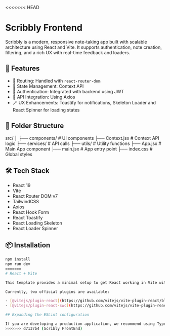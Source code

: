 <<<<<<< HEAD
# Scribbly Frontend

Scribbly is a modern, responsive note-taking app built with scalable architecture using React and Vite. It supports authentication, note creation, filtering, and a rich UX with real-time feedback and loaders.

## 🚀 Features

- 🧭 Routing: Handled with `react-router-dom`  
- 🧠 State Management: Context API  
- 🔐 Authentication: Integrated with backend using JWT  
- 📡 API Integration: Using Axios  
- 🪄 UX Enhancements: Toastify for notifications, Skeleton Loader and React Spinner for loading states  

## 📁 Folder Structure

src/
│
├── components/ # UI components
├── Context.jsx # Context API logic
├── services/ # API calls
├── utils/ # Utility functions
├── App.jsx # Main App component
├── main.jsx # App entry point
├── index.css # Global styles



## 🛠️ Tech Stack

- React 19
- Vite
- React Router DOM v7
- TailwindCSS
- Axios
- React Hook Form
- React Toastify
- React Loading Skeleton
- React Loader Spinner

## 📦 Installation

```bash
npm install
npm run dev
=======
# React + Vite

This template provides a minimal setup to get React working in Vite with HMR and some ESLint rules.

Currently, two official plugins are available:

- [@vitejs/plugin-react](https://github.com/vitejs/vite-plugin-react/blob/main/packages/plugin-react) uses [Babel](https://babeljs.io/) for Fast Refresh
- [@vitejs/plugin-react-swc](https://github.com/vitejs/vite-plugin-react/blob/main/packages/plugin-react-swc) uses [SWC](https://swc.rs/) for Fast Refresh

## Expanding the ESLint configuration

If you are developing a production application, we recommend using TypeScript with type-aware lint rules enabled. Check out the [TS template](https://github.com/vitejs/vite/tree/main/packages/create-vite/template-react-ts) for information on how to integrate TypeScript and [`typescript-eslint`](https://typescript-eslint.io) in your project.
>>>>>>> d7137b4 (Scribly FrontEnd)
